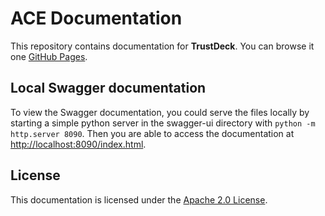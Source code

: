 # ACE Documentation

This repository contains documentation for **TrustDeck**. You can browse it one [GitHub Pages](https://trustdeck.github.io/ace-docs/).

## Local Swagger documentation

To view the Swagger documentation, you could serve the files locally by starting a simple python server in the swagger-ui directory with `python -m http.server 8090`. Then you are able to access the documentation at [http://localhost:8090/index.html](http://localhost:8090/index.html).

## License

This documentation is licensed under the [Apache 2.0 License](LICENSE).
